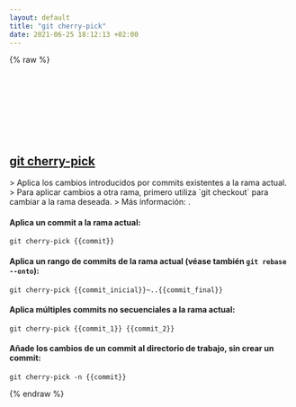 ```yaml
---
layout: default
title: "git cherry-pick"
date: 2021-06-25 18:12:13 +02:00
---
```

{% raw %}
<h2 id="git-cherry-pick">
  <a href="/es/common/git-cherry-pick.html">git cherry-pick</a> <a href="#git-cherry-pick"><svg class="icon">
    <use href="/assets/images/unicode_sprite.svg#link" />
  </svg></a>
</h2>
> Aplica los cambios introducidos por commits existentes a la rama actual.
> Para aplicar cambios a otra rama, primero utiliza `git checkout` para cambiar a la rama deseada.
> Más información: <https://git-scm.com/docs/git-cherry-pick>.

#### Aplica un commit a la rama actual:
```shell
git cherry-pick {{commit}}
```
#### Aplica un rango de commits de la rama actual (véase también `git rebase --onto`):
```shell
git cherry-pick {{commit_inicial}}~..{{commit_final}}
```
#### Aplica múltiples commits no secuenciales a la rama actual:
```shell
git cherry-pick {{commit_1}} {{commit_2}}
```
#### Añade los cambios de un commit al directorio de trabajo, sin crear un commit:
```shell
git cherry-pick -n {{commit}}
```
{% endraw %}